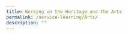 ```yaml
---
title: Working on the Heritage and the Arts
permalink: /service-learning/Arts/
description: ""
---
```

